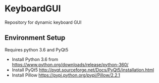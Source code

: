 # KeyboardGUI
Repository for dynamic keyboard GUI

## Environment Setup

Requires python 3.6 and PyQt5

* Install Python 3.6 from https://www.python.org/downloads/release/python-360/
* Install PyQt5 http://pyqt.sourceforge.net/Docs/PyQt5/installation.html
* Install Pillow https://pypi.python.org/pypi/Pillow/2.2.1
